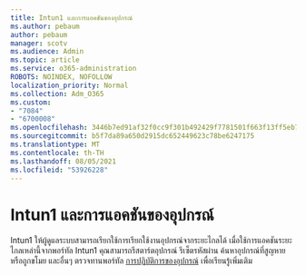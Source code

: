 ```yaml
---
title: Intun1 และการแอคชันของอุปกรณ์
ms.author: pebaum
author: pebaum
manager: scotv
ms.audience: Admin
ms.topic: article
ms.service: o365-administration
ROBOTS: NOINDEX, NOFOLLOW
localization_priority: Normal
ms.collection: Adm_O365
ms.custom:
- "7084"
- "6700008"
ms.openlocfilehash: 3446b7ed91af32f0cc9f301b492429f7781501f663f13ff5eb71374d23a65f83
ms.sourcegitcommit: b5f7da89a650d2915dc652449623c78be6247175
ms.translationtype: MT
ms.contentlocale: th-TH
ms.lasthandoff: 08/05/2021
ms.locfileid: "53926228"
---
```

# <a name="intune-and-device-actions"></a>Intun1 และการแอคชันของอุปกรณ์

Intun1 ให้ผู้ดูแลระบบสามารถเรียกใช้การเรียกใช้งานอุปกรณ์จากระยะไกลได้ เมื่อใช้การแอคชันระยะไกลเหล่านี้จากพอร์ทัล Intun1 คุณสามารถรีสตาร์ตอุปกรณ์ รีเซ็ตรหัสผ่าน ค้นหาอุปกรณ์ที่สูญหายหรือถูกขโมย และอื่นๆ ตรวจทานพอร์ทัล [การปฏิบัติการของอุปกรณ์](https://docs.microsoft.com/mem/intune/remote-actions/) เพื่อเรียนรู้เพิ่มเติม
